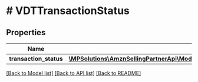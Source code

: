 # # VDTTransactionStatus

## Properties

Name | Type | Description | Notes
------------ | ------------- | ------------- | -------------
**transaction_status** | [**\MPSolutions\AmznSellingPartnerApi\Models\VendorDirectFulfillmentTransactions\VDTTransaction**](VDTTransaction.md) |  | [optional]

[[Back to Model list]](../../README.md#models) [[Back to API list]](../../README.md#endpoints) [[Back to README]](../../README.md)
